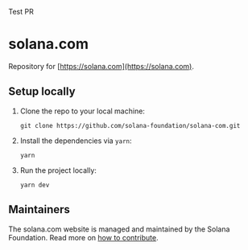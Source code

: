 Test PR

# solana.com

Repository for [https://solana.com](https://solana.com).

## Setup locally

1. Clone the repo to your local machine:

   ```
   git clone https://github.com/solana-foundation/solana-com.git
   ```

2. Install the dependencies via `yarn`:

   ```
   yarn
   ```

3. Run the project locally:

   ```
   yarn dev
   ```

## Maintainers

The solana.com website is managed and maintained by the Solana Foundation. Read more on [how to contribute](CONTRIBUTING.md).
